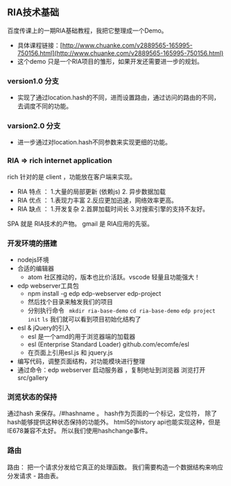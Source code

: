 ﻿## RIA技术基础


百度传课上的一期RIA基础教程，我把它整理成一个Demo。

- 具体课程链接：[http://www.chuanke.com/v2889565-165995-750156.html](http://www.chuanke.com/v2889565-165995-750156.html)
- 这个demo 只是一个RIA项目的雏形，如果开发还需要进一步的规划。

### version1.0 分支 
- 实现了通过location.hash的不同，进而设置路由，通过访问的路由的不同，去调度不同的功能。

### varsion2.0 分支 
- 进一步通过对location.hash不同参数来实现更细的功能。
    
### RIA => rich internet application  

rich 针对的是 client ，功能放在客户端来实现。

- RIA 特点 ： 1.大量的局部更新 (依赖js) 2. 异步数据加载 
- RIA 优点 ： 1.表现力丰富 2.反应更加迅速，网络效率更高。
- RIA 缺点 ： 1.开发复杂 2.首屏加载时间长 3.对搜索引擎的支持不友好。

SPA 就是 RIA技术的产物。
gmail 是 RIA应用的先驱。

### 开发环境的搭建

- nodejs环境
- 合适的编辑器
    * atom 社区推动的，版本也比价活跃。vscode 轻量且功能强大！
- edp webserver工具包
    * npm install -g edp edp-webserver edp-project
    * 然后找个目录来触发我们的项目
    * 分别执行命令 ` mkdir ria-base-demo`  `cd ria-base-demo`  `edp project init`  `ls` 我们就可以看到项目初始化结构了
- esl & jQuery的引入
    * esl 是一个amd的用于浏览器端的加载器
    * esl (Enterprise Standard Loader) github.com/ecomfe/esl
    * 在页面上引用esl.js 和 jquery.js
-  编写代码，调整页面结构，对功能模块进行整理
-  通过命令：edp webserver 启动服务器 ，复制地址到浏览器 浏览打开src/gallery

### 浏览状态的保持

通过hash 来保存。/#hashname 。 hash作为页面的一个标记，定位符，
除了hash能够提供这种状态保持的功能外。
html5的history api也能实现这种，但是IE678兼容不太好。
所以我们使用hashchange事件。

### 路由

路由： 把一个请求分发给它真正的处理函数。
我们需要构造一个数据结构来响应分发请求 -  路由表。
